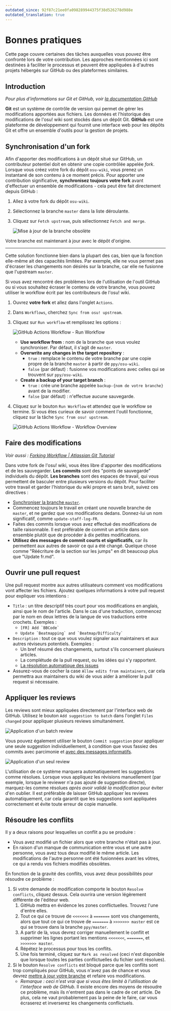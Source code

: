 ```yaml
---
outdated_since: 92f87c21ee0fa098289944375f38d526278d988e
outdated_translation: true
---
```


# Bonnes pratiques

Cette page couvre certaines des tâches auxquelles vous pouvez être confronté lors de votre contribution. Les approches mentionnées ici sont destinées à faciliter le processus et peuvent être appliquées à d'autres projets hébergés sur GitHub ou des plateformes similaires.

## Introduction

*Pour plus d'informations sur Git et GitHub, voir [la documentation GitHub](https://docs.github.com)*

**Git** est un système de contrôle de version qui permet de gérer les modifications apportées aux fichiers. Les données et l'historique des modifications de l'osu! wiki sont stockés dans un dépôt Git. **GitHub** est une plateforme de développement qui fournit une interface web pour les dépôts Git et offre un ensemble d'outils pour la gestion de projets.

## Synchronisation d'un fork

Afin d'apporter des modifications à un dépôt situé sur GitHub, un contributeur potentiel doit en obtenir une copie contrôlée appelée *fork*. Lorsque vous créez votre fork du dépôt `osu-wiki`, vous prenez un instantané de son contenu à ce moment précis. Pour apporter une contribution significative, **synchronisez toujours votre fork** avant d'effectuer un ensemble de modifications - cela peut être fait directement depuis GitHub :

1. Allez à votre fork du dépôt `osu-wiki`.

2. Sélectionnez la branche `master` dans la liste déroulante.

3. Cliquez sur `Fetch upstream`, puis sélectionnez `Fetch and merge`.

   ![](img/update-branch.png "Mise à jour de la branche obsolète")

Votre branche est maintenant à jour avec le dépôt d'origine.

---

Cette solution fonctionne bien dans la plupart des cas, bien que la fonction elle-même ait des capacités limitées. Par exemple, elle ne vous permet pas d'écraser les changements non désirés sur la branche, car elle ne fusionne que l'upstream `master`.

Si vous avez rencontré des problèmes lors de l'utilisation de l'outil GitHub ou si vous souhaitez écraser le contenu de votre branche, vous pouvez utiliser le workflow écrit par les contributeurs de l'osu! wiki.

1. Ouvrez **votre fork** et allez dans l'onglet `Actions`.

2. Dans `Workflows`, cherchez `Sync from osu! upstream`.

3. Cliquez sur `Run workflow` et remplissez les options :

   <!-- when updating this translation, delete img/github-actions-workflow-dialog.png if this translation is the last one to use it. —clayton -->

   ![](img/github-actions-workflow-dialog.png "GitHub Actions Workflow - Run Workflow")

   - **Use workflow from** : nom de la branche que vous voulez synchroniser. Par défaut, il s'agit de `master`.
   - **Overwrite any changes in the target repository** :
     - `true` : remplace le contenu de votre branche par une copie propre de la branche `master` à partir de `ppy/osu-wiki`.
     - `false` (par défaut) : fusionne vos modifications avec celles qui se trouvent sur `ppy/osu-wiki`.
   - **Create a backup of your target branch** :
     - `true` :  crée une branche appelée `backup-{nom de votre branche}` avant de la modifier.
     - `false` (par défaut) : n'effectue aucune sauvegarde.

4. Cliquez sur le bouton `Run Workflow` et attendez que le workflow se termine. Si vous êtes curieux de savoir comment l'outil fonctionne, cliquez sur la tâche `Sync from osu! upstream`.

   <!-- when updating this translation, delete img/github-actions-workflow-overview.png if this translation is the last one to use it. —clayton -->

   ![](img/github-actions-workflow-overview.png "GitHub Actions Workflow - Workflow Overview")

## Faire des modifications

*Voir aussi : [Forking Workflow | Atlassian Git Tutorial](https://www.atlassian.com/git/tutorials/comparing-workflows/forking-workflow)*

Dans votre fork de l'osu! wiki, vous êtes libre d'apporter des modifications et de les sauvegarder. **Les commits** sont des "points de sauvegarde" individuels du dépôt. **Les branches** sont des espaces de travail, qui vous permettent de basculer entre plusieurs versions du dépôt. Pour faciliter votre travail et garder l'historique du wiki propre et sans bruit, suivez ces directives :

- [Synchroniser la branche `master`](#synchronisation-d'un-fork).
- Commencez toujours le travail en créant une nouvelle branche de `master`, et ne gardez que vos modifications dedans. Donnez-lui un nom significatif, comme `update-staff-log-FR`.
- Faites des commits lorsque vous avez effectué des modifications de taille raisonnable. Il est préférable de commit un article dans son ensemble plutôt que de procéder à dix petites modifications.
- **Utilisez des messages de commit courts et significatifs**, car ils permettent aux autres de savoir ce qui a été changé. Quelque chose comme "Réécriture de la section sur les jumps" en dit beaucoup plus que "Update fr.md".

## Ouvrir une pull request

Une pull request montre aux autres utilisateurs comment vos modifications vont affecter les fichiers. Ajoutez quelques informations à votre pull request pour expliquer vos intentions :

- `Title` : un titre descriptif très court pour vos modifications en anglais, ainsi que le nom de l'article. Dans le cas d'une traduction, commencez par le nom en deux lettres de la langue de vos traductions entre crochets. Exemples :
  - ``[FR] Add `BBCode` ``
  - ``Update `Beatmapping` and `Beatmap/Difficulty` ``
- `Description` : tout ce que vous voulez signaler aux maintainers et aux autres réviseurs potentiels. Exemples :
  - Un bref résumé des changements, surtout s'ils concernent plusieurs articles.
  - La complétude de la pull request, ou les idées qui s'y rapportent.
  - [La résolution automatique des issues](https://docs.github.com/en/issues/tracking-your-work-with-issues/linking-a-pull-request-to-an-issue)
- Assurez-vous de cocher la case `Allow edits from maintainers`, car cela permettra aux maintainers du wiki de vous aider à améliorer la pull request si nécessaire.

## Appliquer les reviews

Les reviews sont mieux appliquées directement par l'interface web de GitHub. Utilisez le bouton `Add suggestion to batch` dans l'onglet `Files changed` pour appliquer plusieurs reviews simultanément.

![Application d'un batch review](img/applying-batch-review.gif)

Vous pouvez également utiliser le bouton `Commit suggestion` pour appliquer une seule suggestion individuellement, à condition que vous fassiez des commits avec parcimonie et [avec des messages informatifs](#faire-des-modifications).

![Application d'un seul review](img/applying-single-review.gif)

L'utilisation de ce système marquera automatiquement les suggestions comme résolues. Lorsque vous appliquez les révisions manuellement (par exemple, lorsque le reviewer n'a pas ajouté de suggestion directe), marquez-les comme résolues *après avoir validé la modification* pour éviter d'en oublier. Il est préférable de laisser GitHub appliquer les reviews automatiquement, car cela garantit que les suggestions sont appliquées correctement et évite toute erreur de copie manuelle.

## Résoudre les conflits

Il y a deux raisons pour lesquelles un conflit a pu se produire :

- Vous avez modifié un fichier alors que votre branche n'était pas à jour.
- En raison d'un manque de communication entre vous et une autre personne, vous avez tous deux modifié le même article. Les modifications de l'autre personne ont été fusionnées avant les vôtres, ce qui a rendu vos fichiers modifiés obsolètes.

En fonction de la gravité des conflits, vous avez deux possibilités pour résoudre ce problème :

1. Si votre demande de modification comporte le bouton `Resolve conflicts`, cliquez dessus. Cela ouvrira une version légèrement différente de l'éditeur web.
   1. GitHub mettra en évidence les zones conflictuelles. Trouvez l'une d'entre elles.
   2. Tout ce qui ce trouve de `<<<<<<<` à `=======` sont vos changements, alors que tout ce qui ce trouve de `=======` à `>>>>>>> master` est ce qui se trouve dans la branche `ppy/master`.
   3. A partir de là, vous devrez corriger manuellement le conflit et supprimer les lignes portant les mentions `<<<<<<<`, `=======`, et `>>>>>>> master`.
   4. Répétez le processus pour tous les conflits.
   5. Une fois terminé, cliquez sur `Mark as resolved` (ceci n'est disponible que lorsque toutes les parties conflictuelles du fichier sont résolues).
2. Si le bouton `Resolve conflicts` est bloqué parce que les conflits sont trop compliqués pour GitHub, vous n'avez pas de chance et vous devrez [mettre à jour votre branche](#synchronisation-d'un-fork) et refaire vos modifications.
   - *Remarque : ceci n'est vrai que si vous êtes limité à l'utilisation de l'interface web de GitHub*. Il existe encore des moyens de résoudre ce problème, mais ils n'entrent pas dans le cadre de cet article. De plus, cela ne vaut probablement pas la peine de le faire, car vous écraserez et inverserez les changements conflictuels.
